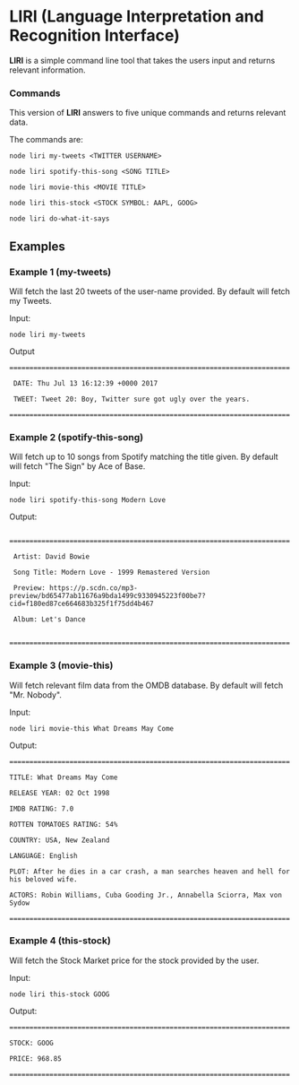 # LIRI (Language Interpretation and Recognition Interface)

**LIRI** is a simple command line tool that takes the users input and returns relevant information.


### Commands

This version of **LIRI** answers to five unique commands and returns relevant data.

The commands are:

```
node liri my-tweets <TWITTER USERNAME>

node liri spotify-this-song <SONG TITLE>

node liri movie-this <MOVIE TITLE>

node liri this-stock <STOCK SYMBOL: AAPL, GOOG>

node liri do-what-it-says

```


## Examples

### Example 1 (my-tweets)

Will fetch the last 20 tweets of the user-name provided. By default will fetch my Tweets.

Input:

```
node liri my-tweets

```

Output

```
======================================================================

 DATE: Thu Jul 13 16:12:39 +0000 2017

 TWEET: Tweet 20: Boy, Twitter sure got ugly over the years.

======================================================================

```

### Example 2 (spotify-this-song)

Will fetch up to 10 songs from Spotify matching the title given. By default will fetch "The Sign" by Ace of Base.

Input:

```
node liri spotify-this-song Modern Love

```

Output:

```
 ======================================================================

 Artist: David Bowie

 Song Title: Modern Love - 1999 Remastered Version

 Preview: https://p.scdn.co/mp3-preview/bd65477ab11676a9bda1499c9330945223f00be7?cid=f180ed87ce664683b325f1f75dd4b467

 Album: Let's Dance

 ======================================================================
```

### Example 3 (movie-this)

Will fetch relevant film data from the OMDB database. By default will fetch "Mr. Nobody".

Input:

```
node liri movie-this What Dreams May Come

```

Output:

```
======================================================================

TITLE: What Dreams May Come

RELEASE YEAR: 02 Oct 1998

IMDB RATING: 7.0

ROTTEN TOMATOES RATING: 54%

COUNTRY: USA, New Zealand

LANGUAGE: English

PLOT: After he dies in a car crash, a man searches heaven and hell for his beloved wife.

ACTORS: Robin Williams, Cuba Gooding Jr., Annabella Sciorra, Max von Sydow

======================================================================
```

### Example 4 (this-stock)

Will fetch the Stock Market price for the stock provided by the user.

Input:

```
node liri this-stock GOOG

```

Output:

```
======================================================================

STOCK: GOOG

PRICE: 968.85

======================================================================
```